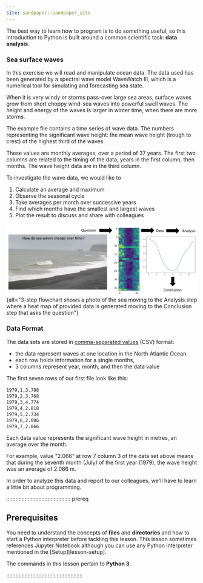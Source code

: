 ```yaml
---
site: sandpaper::sandpaper_site
---
```


The best way to learn how to program is to do something useful,
so this introduction to Python is built around a common scientific task:
**data analysis**.

### Sea surface waves

In this exercise we will read and manipulate ocean data.
The data used has been generated by a spectral wave model WaveWatch III, which is a numerical tool for simulating and forecasting sea state.

When it is very windy or storms pass-over large sea areas, surface waves grow from short choppy wind-sea waves into powerful swell waves.
The height and energy of the waves is larger in winter time, when there are more storms.

The example file contains a time series of wave data. The numbers representing the significant wave height: the mean wave height (trough to crest) of the highest third of the waves.

These values are monthly averages, over a period of 37 years. The first two columns are related to the timing of the data, years in the first column, then months. The wave height data are in the third column.

 To investigate the wave data, we would like to

1. Calculate an average and maximum
2. Observe the seasonal cycle
3. Take averages per month over successive years
4. Find which months have the smallest and largest waves
5. Plot the result to discuss and share with colleagues


![](
episodes/fig/intro.png){alt="3-step flowchart shows a photo of the sea moving to the Analysis step where a heat map of provided data is generated moving to the Conclusion step that asks the question"}


### Data Format
The data sets are stored in
[comma-separated values](learners/reference.md#comma-separated-values) (CSV) format:

- the data represent waves at one location in the North Atlantic Ocean
- each row holds information for a single months,
- 3 columns represent year, month, and then the data value

The first seven rows of our first file look like this:

```text
1979,1,3.788
1979,2,3.768
1979,3,4.774
1979,4,2.818
1979,5,2.734
1979,6,2.086
1979,7,2.066
```

Each data value represents the significant wave height in metres, an average over the month.

For example, value "2.066" at row 7 column 3 of the data set above means that during the seventh month (July) of the first year (1979), the wave height was an average of 2.066 m.

In order to analyze this data and report to our colleagues, we'll have to learn a little bit
about programming.


::::::::::::::::::::::::::::::::::::::::::  prereq

## Prerequisites

You need to understand the concepts of **files** and **directories** and how to start a Python
interpreter before tackling this lesson. This lesson sometimes references Jupyter
Notebook although you can use any Python interpreter mentioned in the [Setup][lesson-setup].

The commands in this lesson pertain to **Python 3**.

::::::::::::::::::::::::::::::::::::::::::::::::::
